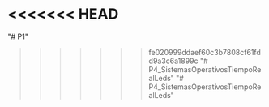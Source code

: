 <<<<<<< HEAD
=======
"# P1" 
>>>>>>> fe020999ddaef60c3b7808cf61fdd9a3c6a1899c
"# P4_SistemasOperativosTiempoRealLeds" 
"# P4_SistemasOperativosTiempoRealLeds" 
